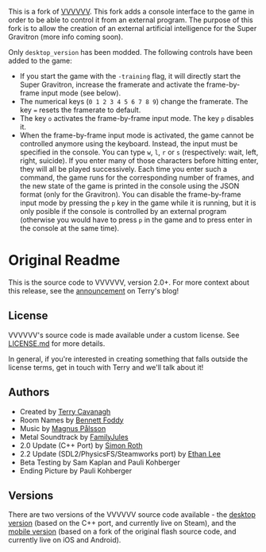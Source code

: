 
This is a fork of [VVVVVV](https://github.com/TerryCavanagh/VVVVVV/).
This fork adds a console interface to the game in order to be able to control it from an external program.
The purpose of this fork is to allow the creation of an external artificial intelligence for the Super Gravitron (more info coming soon).

Only `desktop_version` has been modded. The following controls have been added to the game:

- If you start the game with the `-training` flag, it will directly start the Super Gravitron, increase the framerate and activate the frame-by-frame input mode (see below).
- The numerical keys (`0 1 2 3 4 5 6 7 8 9`) change the framerate. The key `=` resets the framerate to default.
- The key `o` activates the frame-by-frame input mode. The key `p` disables it.
- When the frame-by-frame input mode is activated, the game cannot be controlled anymore using the keyboard.
Instead, the input must be specified in the console. You can type `w`, `l`, `r` or `s` (respectively: wait, left, right, suicide). If you enter many of those characters before hitting enter, they will all be played successively.
Each time you enter such a command, the game runs for the corresponding number of frames, and the new state of the game is printed in the console using the JSON format (only for the Gravitron).
You can disable the frame-by-frame input mode by pressing the `p` key in the game while it is running, but it is only posible if the console is controlled by an external program (otherwise you would have to press `p` in the game and to press enter in the console at the same time).

Original Readme
===============

This is the source code to VVVVVV, version 2.0+. For more context about this release, see the [announcement](http://distractionware.com/blog/2020/01/vvvvvv-is-now-open-source/) on Terry's blog!

License
-------
VVVVVV's source code is made available under a custom license. See [LICENSE.md](LICENSE.md) for more details.

In general, if you're interested in creating something that falls outside the license terms, get in touch with Terry and we'll talk about it!

Authors
-------
- Created by [Terry Cavanagh](http://distractionware.com/)
- Room Names by [Bennett Foddy](http://www.foddy.net)
- Music by [Magnus Pålsson](http://souleye.madtracker.net/)
- Metal Soundtrack by [FamilyJules](http://familyjules7x.com/)
- 2.0 Update (C++ Port) by [Simon Roth](http://www.machinestudios.co.uk)
- 2.2 Update (SDL2/PhysicsFS/Steamworks port) by [Ethan Lee](http://www.flibitijibibo.com/)
- Beta Testing by Sam Kaplan and Pauli Kohberger
- Ending Picture by Pauli Kohberger

Versions
------------
There are two versions of the VVVVVV source code available - the [desktop version](https://github.com/TerryCavanagh/VVVVVV/tree/master/desktop_version) (based on the C++ port, and currently live on Steam), and the [mobile version](https://github.com/TerryCavanagh/VVVVVV/tree/master/mobile_version) (based on a fork of the original flash source code, and currently live on iOS and Android).
